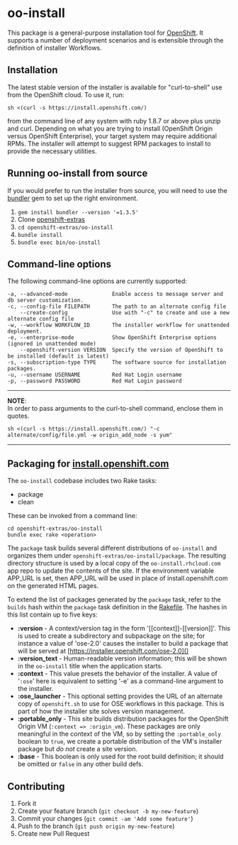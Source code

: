 # oo-install
This package is a general-purpose installation tool for [OpenShift](http://www.openshift.com/). It supports a number of deployment scenarios and is extensible through the definition of installer Workflows.

## Installation
The latest stable version of the installer is available for "curl-to-shell" use from the OpenShift cloud. To use it, run:

    sh <(curl -s https://install.openshift.com/)

from the command line of any system with ruby 1.8.7 or above plus unzip and curl. Depending on what you are trying to install (OpenShift Origin versus OpenShift Enterprise), your target system may require additional RPMs. The installer will attempt to suggest RPM packages to install to provide the necessary utilities.

## Running oo-install from source
If you would prefer to run the installer from source, you will need to use the [bundler](http://bundler.io/) gem to set up the right environment.

1. `gem install bundler --version '=1.3.5'`
2. Clone [openshift-extras](https://github.com/openshift/openshift-extras/)
3. `cd openshift-extras/oo-install`
4. `bundle install`
5. `bundle exec bin/oo-install`

## Command-line options

The following command-line options are currently supported:

    -a, --advanced-mode              Enable access to message server and db server customization.
    -c, --config-file FILEPATH       The path to an alternate config file
        --create-config              Use with "-c" to create and use a new alternate config file
    -w, --workflow WORKFLOW_ID       The installer workflow for unattended deployment.
    -e, --enterprise-mode            Show OpenShift Enterprise options (ignored in unattended mode)
        --openshift-version VERSION  Specify the version of OpenShift to be installed (default is latest)
    -s, --subscription-type TYPE     The software source for installation packages.
    -u, --username USERNAME          Red Hat Login username
    -p, --password PASSWORD          Red Hat Login password

- - -

**NOTE**:  
In order to pass arguments to the curl-to-shell command, enclose them in quotes.

    sh <(curl -s https://install.openshift.com/) "-c alternate/config/file.yml -w origin_add_node -s yum"

- - -

## Packaging for [install.openshift.com](https://install.openshift.com/)
The `oo-install` codebase includes two Rake tasks:

* package
* clean

These can be invoked from a command line:

    cd openshift-extras/oo-install
    bundle exec rake <operation>

The `package` task builds several different distributions of `oo-install` and organizes them under `openshift-extras/oo-install/package`. The resulting directory structure is used by a local copy of the `oo-install.rhcloud.com` app repo to update the contents of the site. If the environment variable APP_URL is set, then APP_URL will be used in place of install.openshift.com on the generated HTML pages.

To extend the list of packages generated by the `package` task, refer to the `builds` hash within the `package` task definition in the [Rakefile](https://github.com/openshift/openshift-extras/blob/master/oo-install/Rakefile). The hashes in this list contain up to five keys:

* **:version** - A context/version tag in the form '[[context]]-[[version]]'. This is used to create a subdirectory and subpackage on the site; for instance a value of 'ose-2.0' causes the installer to build a package that will be served at [https://installer.openshift.com/ose-2.0]()
* **:version_text** - Human-readable version information; this will be shown in the `oo-install` title when the application starts.
* **:context** - This value presets the behavior of the installer. A value of '`:ose`' here is equivalent to setting '-e' as a command-line argument to the installer.
* **:ose_launcher** - This optional setting provides the URL of an alternate copy of `openshift.sh` to use for OSE workflows in this package. This is part of how the installer site solves version management.
* **:portable_only** - This site builds distribution packages for the OpenShift Origin VM (`:context => :origin_vm`). These packages are only meaningful in the context of the VM, so by setting the `:portable_only` boolean to `true`, we create a portable distribution of the VM's installer package but _do not_ create a site version.
* **:base** - This boolean is only used for the root build definition; it should be omitted or `false` in any other build defs.

## Contributing

1. Fork it
2. Create your feature branch (`git checkout -b my-new-feature`)
3. Commit your changes (`git commit -am 'Add some feature'`)
4. Push to the branch (`git push origin my-new-feature`)
5. Create new Pull Request

